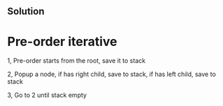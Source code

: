 ## Solution

# Pre-order iterative

1, Pre-order starts from the root, save it to stack

2, Popup a node, if has right child, save to stack, if has left child, save to stack

3, Go to 2 until stack empty
